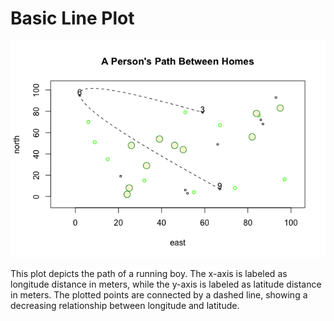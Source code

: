 # Basic Line Plot
![](Rplot.png)

This plot depicts the path of a running boy. The x-axis is labeled as longitude distance in meters, while the y-axis is labeled as latitude distance in meters. The plotted points are connected by a dashed line, showing a decreasing relationship between longitude and latitude. 
